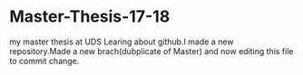 # Master-Thesis-17-18
my master thesis at UDS
Learing about github.I made a new repository.Made a new brach(dubplicate of Master) and now editing this file to commit change.

